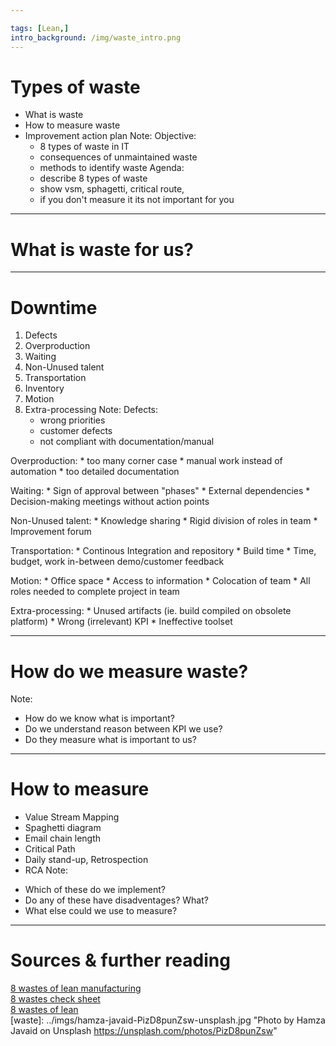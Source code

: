```yaml
---

tags: [Lean,]
intro_background: /img/waste_intro.png
---
```

# Types of waste
+ What is waste
+ How to measure waste
+ Improvement action plan
Note:
Objective:
    * 8 types of waste in IT
    * consequences of unmaintained waste
    * methods to identify waste
Agenda:
    * describe 8 types of waste
    * show vsm, sphagetti, critical route, 
    * if you don't measure it its not important for you



---

# What is waste for us?
---

# Downtime

1. Defects
2. Overproduction
3. Waiting
4. Non-Unused talent
5. Transportation
6. Inventory
7. Motion
8. Extra-processing
Note:
Defects: 
    * wrong priorities
    * customer defects
    * not compliant with documentation/manual

Overproduction: 
    * too many corner case
    * manual work instead of automation
    * too detailed documentation

Waiting: 
    * Sign of approval between "phases"
    * External dependencies
    * Decision-making meetings without action points

Non-Unused talent: 
    * Knowledge sharing
    * Rigid division of roles in team
    * Improvement forum

Transportation: 
    * Continous Integration and repository
    * Build time
    * Time, budget, work in-between demo/customer feedback

Motion: 
    * Office space
    * Access to information
    * Colocation of team
    * All roles needed to complete project in team

Extra-processing:
    * Unused artifacts (ie. build compiled on obsolete platform)
    * Wrong (irrelevant) KPI
    * Ineffective toolset



---

# How do we measure waste?

Note:
* How do we know what is important?
* Do we understand reason between KPI we use?
* Do they measure what is important to us?



---
# How to measure
- Value Stream Mapping
- Spaghetti diagram
- Email chain length
- Critical Path
- Daily stand-up, Retrospection
- RCA
Note:
* Which of these do we implement?
* Do any of these have disadventages? What?
* What else could we use to measure?



---
# Sources & further reading

[8 wastes of lean manufacturing](https://www.machinemetrics.com/blog/8-wastes-of-lean-manufacturing)  
[8 wastes check sheet](https://goleansixsigma.com/the-8-wastes-checksheet/)  
[8 wastes of lean](https://theleanway.net/The-8-Wastes-of-Lean)  
[waste]: ../imgs/hamza-javaid-PizD8punZsw-unsplash.jpg "Photo by Hamza Javaid on Unsplash https://unsplash.com/photos/PizD8punZsw"
